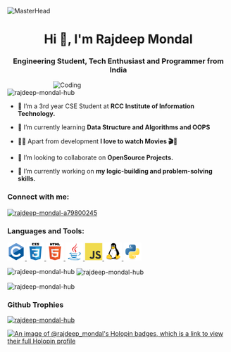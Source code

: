 ![MasterHead](https://user-images.githubusercontent.com/95478989/198955082-6e78ebb5-e1e4-49f9-8d32-6e5af3984dcd.gif)
<h1 align="center">Hi 👋, I'm Rajdeep Mondal</h1>
<h3 align="center">Engineering Student, Tech Enthusiast and Programmer from India</h3>

<img align="right" alt="Coding" width="400" src="https://media.tenor.com/NOYF3f82b_gAAAAC/programmer.gif">

<p align="left"> <img src="https://komarev.com/ghpvc/?username=rajdeep-mondal-hub&label=Profile%20views&color=0e75b6&style=flat" alt="rajdeep-mondal-hub" /> </p>

- 🔭 I’m a 3rd year CSE Student at **RCC Institute of Information Technology.**

- 🌱 I’m currently learning **Data Structure and Algorithms and OOPS**

- 👨‍💻 Apart from development **I love to watch Movies 🎬🍿**

- 🤝 I’m looking to collaborate on **OpenSource Projects.**

- 📝 I’m currently working on **my logic-building and problem-solving skills.**

<h3 align="left">Connect with me:</h3>
<p align="left">
<a href="https://linkedin.com/in/rajdeep-mondal-a79800245" target="blank"><img align="center" src="https://raw.githubusercontent.com/rahuldkjain/github-profile-readme-generator/master/src/images/icons/Social/linked-in-alt.svg" alt="rajdeep-mondal-a79800245" height="30" width="40" /></a>
</p>

<h3 align="left">Languages and Tools:</h3>
<p align="left"> <a href="https://www.cprogramming.com/" target="_blank" rel="noreferrer"> <img src="https://raw.githubusercontent.com/devicons/devicon/master/icons/c/c-original.svg" alt="c" width="40" height="40"/> </a> <a href="https://www.w3schools.com/css/" target="_blank" rel="noreferrer"> <img src="https://raw.githubusercontent.com/devicons/devicon/master/icons/css3/css3-original-wordmark.svg" alt="css3" width="40" height="40"/> </a> <a href="https://www.w3.org/html/" target="_blank" rel="noreferrer"> <img src="https://raw.githubusercontent.com/devicons/devicon/master/icons/html5/html5-original-wordmark.svg" alt="html5" width="40" height="40"/> </a> <a href="https://www.java.com" target="_blank" rel="noreferrer"> <img src="https://raw.githubusercontent.com/devicons/devicon/master/icons/java/java-original.svg" alt="java" width="40" height="40"/> </a> <a href="https://developer.mozilla.org/en-US/docs/Web/JavaScript" target="_blank" rel="noreferrer"> <img src="https://raw.githubusercontent.com/devicons/devicon/master/icons/javascript/javascript-original.svg" alt="javascript" width="40" height="40"/> </a> <a href="https://www.linux.org/" target="_blank" rel="noreferrer"> <img src="https://raw.githubusercontent.com/devicons/devicon/master/icons/linux/linux-original.svg" alt="linux" width="40" height="40"/> </a> <a href="https://www.python.org" target="_blank" rel="noreferrer"> <img src="https://raw.githubusercontent.com/devicons/devicon/master/icons/python/python-original.svg" alt="python" width="40" height="40"/> </a> </p>

<p><img align="left" src="https://github-readme-stats.vercel.app/api/top-langs?username=rajdeep-mondal-hub&show_icons=true&locale=en&layout=compact" alt="rajdeep-mondal-hub" /></p>

<p>&nbsp;<img align="center" src="https://github-readme-stats.vercel.app/api?username=rajdeep-mondal-hub&show_icons=true&locale=en" alt="rajdeep-mondal-hub" /></p>

<p><img align="center" src="https://github-readme-streak-stats.herokuapp.com/?user=rajdeep-mondal-hub&" alt="rajdeep-mondal-hub" /></p>

<h3 align="left">Github Trophies</h3>

<p align="left"> <a href="https://github.com/ryo-ma/github-profile-trophy"><img src="https://github-profile-trophy.vercel.app/?username=rajdeep-mondal-hub" alt="rajdeep-mondal-hub" /></a> </p>

[![An image of @rajdeep_mondal's Holopin badges, which is a link to view their full Holopin profile](https://holopin.me/rajdeep_mondal)](https://holopin.io/@rajdeep_mondal)
